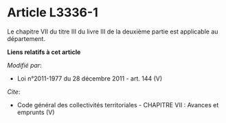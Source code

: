 # Article L3336-1

Le chapitre VII du titre III du livre III de la deuxième partie est applicable au département.

**Liens relatifs à cet article**

_Modifié par_:

  - Loi n°2011-1977 du 28 décembre 2011 - art. 144 (V)

_Cite_:

  - Code général des collectivités territoriales -  CHAPITRE VII : Avances et emprunts (V)
